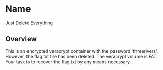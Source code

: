 # Name

Just Delete Everything

## Overview

This is an encrypted veracrypt container with the password 'threerivers'. However, the flag.txt file has been deleted. The veracrypt volume is FAT. Your task is to recover the flag.txt by any means necessary.
